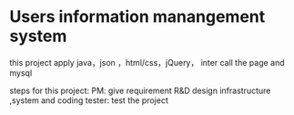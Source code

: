 # Users information manangement system
this project apply java，json ，html/css，jQuery，
inter call the page and mysql

steps for this project:
PM: give requirement 
R&D  design infrastructure ,system and coding
tester: test the project

